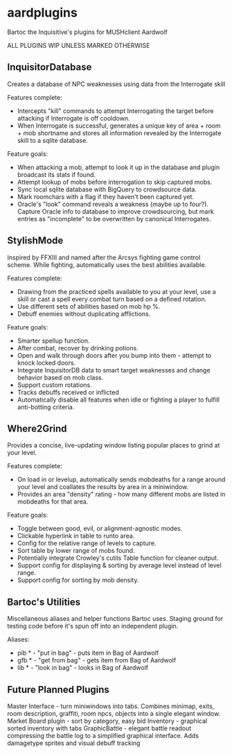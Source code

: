 # aardplugins
Bartoc the Inquisitive's plugins for MUSHclient Aardwolf

ALL PLUGINS WIP UNLESS MARKED OTHERWISE


InquisitorDatabase
-

Creates a database of NPC weaknesses using data from the Interrogate skill

Features complete:
- Intercepts "kill" commands to attempt Interrogating the target before attacking if Interrogate is off cooldown.
- When Interrogate is successful, generates a unique key of area + room + mob shortname and stores all information revealed by the Interrogate skill to a sqlite database.

Feature goals:
- When attacking a mob, attempt to look it up in the database and plugin broadcast its stats if found.
- Attempt lookup of mobs before interrogation to skip captured mobs.
- Sync local sqlite database with BigQuery to crowdsource data.
- Mark roomchars with a flag if they haven't been captured yet.
- Oracle's "look" command reveals a weakness (maybe up to four?). Capture Oracle info to database to improve crowdsourcing, but mark entries as "incomplete" to be overwritten by canonical Interrogates.

StylishMode
-

Inspired by FFXIII and named after the Arcsys fighting game control scheme.
While fighting, automatically uses the best abilities available.

Features complete:
- Drawing from the practiced spells available to you at your level, use a skill or cast a spell every combat turn based on a defined rotation.
- Use different sets of abilities based on mob hp %.
- Debuff enemies without duplicating afflictions.

Feature goals:
- Smarter spellup function.
- After combat, recover by drinking potions.
- Open and walk through doors after you bump into them - attempt to knock locked doors.
- Integrate InquisitorDB data to smart target weaknesses and change behavior based on mob class.
- Support custom rotations.
- Tracks debuffs received or inflicted
- Automatically disable all features when idle or fighting a player to fulfill anti-botting criteria.


Where2Grind
-

Provides a concise, live-updating window listing popular places to grind at your level.

Features complete:
- On load in or levelup, automatically sends mobdeaths for a range around your level and coallates the results by area in a miniwindow.
- Provides an area "density" rating - how many different mobs are listed in mobdeaths for that area.

Feature goals:
- Toggle between good, evil, or alignment-agnostic modes.
- Clickable hyperlink in table to runto area.
- Config for the relative range of levels to capture.
- Sort table by lower range of mobs found.
- Potentially integrate Crowley's cutils Table function for cleaner output.
- Support config for displaying & sorting by average level instead of level range.
- Support config for sorting by mob density.

Bartoc's Utilities
-

Miscellaneous aliases and helper functions Bartoc uses. Staging ground for testing code before it's spun off into an independent plugin.

Aliases:
- pib *  -  "put in bag"  -  puts item in Bag of Aardwolf
- gfb *  -  "get from bag"  -  gets item from Bag of Aardwolf
- lib *  -  "look in bag"  -  looks in Bag of Aardwolf


Future Planned Plugins
-

Master Interface - turn miniwindows into tabs. Combines minimap, exits, room description, graffiti, room npcs, objects into a single elegant window.
Market Board plugin - sort by category, easy bid
Inventory - graphical sorted inventory with tabs
GraphicBattle - elegant battle readout compressing the battle log to a simplified graphical interface. Adds damagetype sprites and visual debuff tracking
